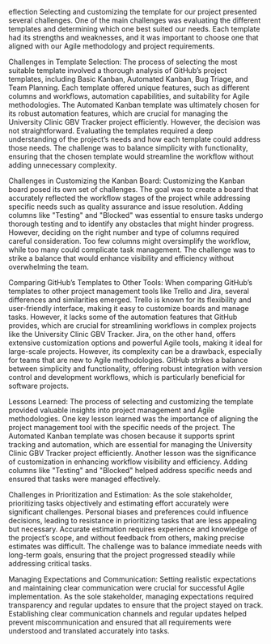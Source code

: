 eflection
Selecting and customizing the template for our project presented several challenges. One of the main challenges was evaluating the different templates and determining which one best suited our needs. Each template had its strengths and weaknesses, and it was important to choose one that aligned with our Agile methodology and project requirements.

Challenges in Template Selection: The process of selecting the most suitable template involved a thorough analysis of GitHub’s project templates, including Basic Kanban, Automated Kanban, Bug Triage, and Team Planning. Each template offered unique features, such as different columns and workflows, automation capabilities, and suitability for Agile methodologies. The Automated Kanban template was ultimately chosen for its robust automation features, which are crucial for managing the University Clinic GBV Tracker project efficiently. However, the decision was not straightforward. Evaluating the templates required a deep understanding of the project’s needs and how each template could address those needs. The challenge was to balance simplicity with functionality, ensuring that the chosen template would streamline the workflow without adding unnecessary complexity.

Challenges in Customizing the Kanban Board: Customizing the Kanban board posed its own set of challenges. The goal was to create a board that accurately reflected the workflow stages of the project while addressing specific needs such as quality assurance and issue resolution. Adding columns like "Testing" and "Blocked" was essential to ensure tasks undergo thorough testing and to identify any obstacles that might hinder progress. However, deciding on the right number and type of columns required careful consideration. Too few columns might oversimplify the workflow, while too many could complicate task management. The challenge was to strike a balance that would enhance visibility and efficiency without overwhelming the team.

Comparing GitHub’s Templates to Other Tools: When comparing GitHub’s templates to other project management tools like Trello and Jira, several differences and similarities emerged. Trello is known for its flexibility and user-friendly interface, making it easy to customize boards and manage tasks. However, it lacks some of the automation features that GitHub provides, which are crucial for streamlining workflows in complex projects like the University Clinic GBV Tracker. Jira, on the other hand, offers extensive customization options and powerful Agile tools, making it ideal for large-scale projects. However, its complexity can be a drawback, especially for teams that are new to Agile methodologies. GitHub strikes a balance between simplicity and functionality, offering robust integration with version control and development workflows, which is particularly beneficial for software projects.

Lessons Learned: The process of selecting and customizing the template provided valuable insights into project management and Agile methodologies. One key lesson learned was the importance of aligning the project management tool with the specific needs of the project. The Automated Kanban template was chosen because it supports sprint tracking and automation, which are essential for managing the University Clinic GBV Tracker project efficiently. Another lesson was the significance of customization in enhancing workflow visibility and efficiency. Adding columns like "Testing" and "Blocked" helped address specific needs and ensured that tasks were managed effectively.

Challenges in Prioritization and Estimation: As the sole stakeholder, prioritizing tasks objectively and estimating effort accurately were significant challenges. Personal biases and preferences could influence decisions, leading to resistance in prioritizing tasks that are less appealing but necessary. Accurate estimation requires experience and knowledge of the project’s scope, and without feedback from others, making precise estimates was difficult. The challenge was to balance immediate needs with long-term goals, ensuring that the project progressed steadily while addressing critical tasks.

Managing Expectations and Communication: Setting realistic expectations and maintaining clear communication were crucial for successful Agile implementation. As the sole stakeholder, managing expectations required transparency and regular updates to ensure that the project stayed on track. Establishing clear communication channels and regular updates helped prevent miscommunication and ensured that all requirements were understood and translated accurately into tasks.
